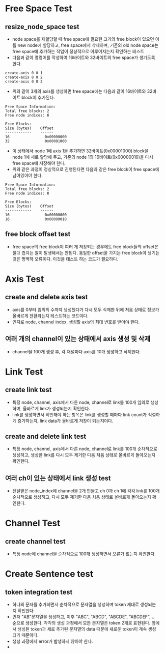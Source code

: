 # Free Space Test
## resize_node_space test
- node space를 재할당할 때 free space에 필요한 크기의 free block이 있으면 이를 new node에 할당하고, free space에서 삭제하며, 기존의 old node space는 free space에 추가하는 작업이 정상적으로 이루어지는지 확인하는 테스트
- 다음과 같이 명령어를 작성하여 16바이트와 32바이트의 free space가 생기도록 한다. 
```shell
create-axis 0 0 1
create-axis 0 0 2
create-axis 0 0 3
```
- 위와 같이 3개의 axis를 생성하면 free space에는 다음과 같이 16바이트와 32바이트 block이 추가된다. 
```shell
Free Space Information:
Total free blocks: 2
Free node indices: 0

Free Blocks:
Size (bytes)    Offset
------------    ------
16                0x00000000
32                0x00001000
```
- 이 상태에서 node 1에 axis 1을 추가하면 32바이트(0x00001000) block을 node 1에 새로 할당해 주고, 기존의 node 1의 16바이트(0x00000010)을 다시 free space에 저장해야 한다. 
- 위와 같은 과정이 정상적으로 진행된다면 다음과 같은 free block이 free space에 남아있어야 한다. 
```shell
Free Space Information:
Total free blocks: 2
Free node indices: 0

Free Blocks:
Size (bytes)    Offset
------------    ------
16                0x00000000
16                0x00000010
```

## free block offset test
- free space의 free block이 여러 개 저장되는 경우에도 free block들의 offset은 절대 겹치는 일이 발생해서는 안된다. 동일한 offset을 가지는 free block이 생기는 것은 명백하 오류이다. 이것을 테스트 하는 코드가 필요하다. 

# Axis Test
## create and delete axis test
- axis를 0부터 임의의 수까지 생성했다가 다시 모두 삭제한 뒤에 처음 상태로 정보가 올바르게 전환되는지 테스트하는 코드이다. 
- 인자로 node, channel index, 생성할 axis의 최대 번호를 받아야 한다. 
## 여러 개의 channel이 있는 상태에서 axis 생성 및 삭제
- channel을 100개 생성 후, 각 채널마다 axis를 10개 생성하고 삭제한다. 
# Link Test
## create link test
- 특정 node, channel, axis에서 다른 node, channel로  link를 100개 임의로 생성하며, 올바르게 link가 생성되는지 확인한다. 
- link를 생성하면서 확인해야 하는 항목은 link를 생성할 때마다 link count가 적절하게 증가하는지, link data가 올바르게 저장이 되는지이다. 
## create and delete link test
- 특정 node, channel, axis에서 다른 node, channel로  link를 100개 순차적으로 생성하고, 생성한 link를 다시 모두 제거한 다음 처음 상태로 올바르게 돌아오는지 확인한다. 
## 여러 ch이 있는 상태에서 link 생성 test
- 전달받은 node_index에 channel을 2개 만들고 ch 0과 ch 1에 각각 link를 100개 순차적으로 생성하고, 다시 모두 제거한 다음 처음 상태로 올바르게 돌아오는지 확인한다. 
# Channel Test
## create channel test
- 특정 node에 channel을 순차적으로 100개 생성하면서 오류가 없는지 확인한다. 
# Create Sentence test
## token integration test
- 하나의 문자를 추가하면서 순차적으로 문자열을 생성하며 token 제대로 생성되는지 확인한다. 
- 먼저 "AB"문자열을 생성하고, 이후 "ABC", "ABCD", "ABCDE", "ABCDEF", ... 순으로 생성한다. 각각의 생성 과정에서 모든 문자열은 token 2개로 표현된다. 앞에서 생성된 token과 새로 추가된 문자열의 data 때문에 새로운 token이 계속 생성되기 때문이다. 
- 생성 과정에서 error가 발생하지 않아야 한다. 
- 